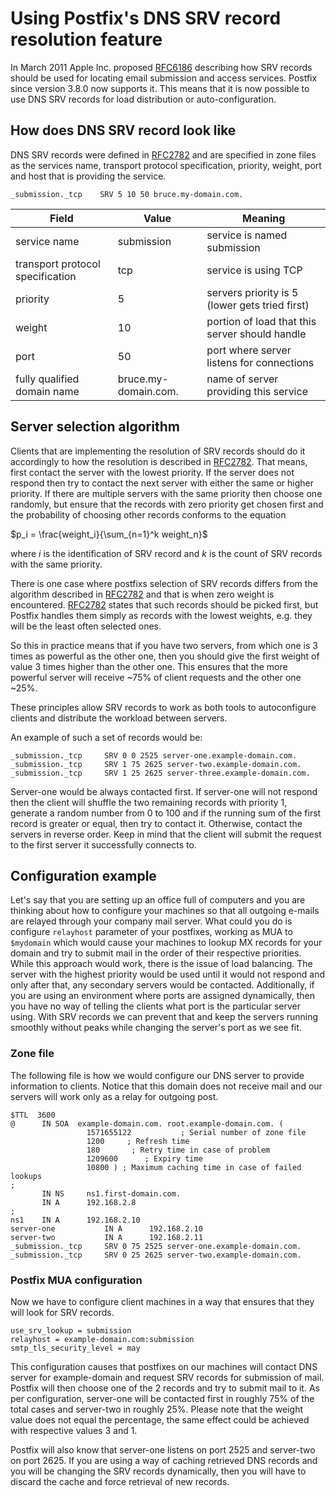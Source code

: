 # Using Postfix's DNS SRV record resolution feature

In March 2011 Apple Inc. proposed [RFC6186](https://www.ietf.org/rfc/rfc6186.txt) describing how SRV records should be used
for locating email submission and access services. Postfix since version 3.8.0 now supports it. This means that it is now possible to
use DNS SRV records for load distribution or auto-configuration.

## How does DNS SRV record look like

DNS SRV records were defined in [RFC2782](https://www.ietf.org/rfc/rfc2782.txt) and are specified in zone files as the services name, transport protocol
specification, priority, weight, port and host that is providing the service.

`_submission._tcp    SRV 5 10 50 bruce.my-domain.com.`

| Field | Value | Meaning |
|---|---|---|
| service name | submission | service is named submission |
| transport protocol specification | tcp | service is using TCP |
| priority | 5 | servers priority is 5 (lower gets tried first)|
| weight | 10 | portion of load that this server should handle |
| port | 50 | port where server listens for connections |
| fully qualified domain name | bruce.my-domain.com. | name of server providing this service |

## Server selection algorithm

Clients that are implementing the resolution of SRV records should do it accordingly to how the resolution is described in [RFC2782](https://www.ietf.org/rfc/rfc2782.txt). That means, first contact the server with the lowest priority. If the server does not respond then try to contact the next server with either the same or higher priority. If there are multiple servers with the same priority then choose one randomly, but ensure that the records with zero priority get chosen first and the probability of choosing other records conforms to the equation

$p_i = \frac{weight_i}{\sum_{n=1}^k weight_n}$

where $i$ is the identification of SRV record and $k$ is the
count of SRV records with the same priority.

There is one case where postfixs selection of SRV records differs from the algorithm described in [RFC2782](https://www.ietf.org/rfc/rfc2782.txt) and that is when zero weight is encountered. [RFC2782](https://www.ietf.org/rfc/rfc2782.txt) states that such
records should be picked first, but Postfix handles them simply as records with
the lowest weights, e.g. they will be the least often selected ones.

So this in practice means that if you have two servers, from which one is
3 times as powerful as the other one, then you should give the first weight of value 3 times higher than the other one. This ensures that the more powerful server will receive ~75% of client requests and the other one ~25%.

These principles allow SRV records to work as both tools to autoconfigure
clients and distribute the workload between servers.

An example of such a set of records would be:

```
_submission._tcp     SRV 0 0 2525 server-one.example-domain.com.
_submission._tcp     SRV 1 75 2625 server-two.example-domain.com.
_submission._tcp     SRV 1 25 2625 server-three.example-domain.com.
```

Server-one would be always contacted first. If server-one will not respond then the client will shuffle the two remaining records with priority 1, generate a random number from 0 to 100 and if the running sum of the first record is
greater or equal, then try to contact it. Otherwise, contact the servers
in reverse order. Keep in mind that the client will submit the request to the first server it successfully connects to.

## Configuration example

Let's say that you are setting up an office full of computers and you are
thinking about how to configure your machines so that all outgoing e-mails
are relayed through your company mail server. What could you do
is configure `relayhost` parameter of your postfixes, working as MUA to `$mydomain` which would cause your machines to lookup MX records for your
domain and try to submit mail in the order of their respective priorities.
While this approach would work, there is the issue of load balancing. The
server with the highest priority would be used until it would not respond
and only after that, any secondary servers would be contacted. Additionally, if you are using an environment where ports are assigned dynamically, then you
have no way of telling the clients what port is the particular server using. With SRV records we can prevent that and keep the servers running smoothly without peaks while changing the server's port as we see fit.

### Zone file
The following file is how we would configure our DNS server to provide information to clients. Notice that this domain does not receive mail and our servers will work only as a relay for outgoing post.

```
$TTL  3600
@      IN SOA  example-domain.com. root.example-domain.com. (
                 1571655122           ; Serial number of zone file
                 1200     ; Refresh time
                 180       ; Retry time in case of problem
                 1209600      ; Expiry time
                 10800 ) ; Maximum caching time in case of failed lookups
;
       IN NS     ns1.first-domain.com.
       IN A      192.168.2.8
;
ns1    IN A      192.168.2.10
server-one           IN A      192.168.2.10
server-two           IN A      192.168.2.11
_submission._tcp     SRV 0 75 2525 server-one.example-domain.com.
_submission._tcp     SRV 0 25 2625 server-two.example-domain.com.
```

### Postfix MUA configuration

Now we have to configure client machines in a way that ensures that they
will look for SRV records.

```
use_srv_lookup = submission
relayhost = example-domain.com:submission
smtp_tls_security_level = may
```

This configuration causes that postfixes on our machines will contact DNS server
for example-domain and request SRV records for submission of mail. Postfix
will then choose one of the 2 records and try to submit mail to it. As per configuration, server-one will be contacted first in roughly 75% of the total cases and server-two in roughly 25%. Please note that the weight value does not equal the percentage, the same effect could be achieved with respective values 3 and 1.

Postfix will also know that server-one listens on port 2525 and server-two on port 2625. If you are using a way of caching retrieved DNS records and you will be changing the SRV records dynamically, then you will have to discard the cache and force retrieval of new records.
